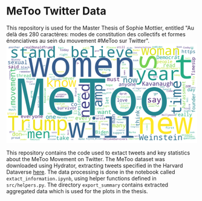 # MeToo Twitter Data

This repository is used for the Master Thesis of Sophie Mottier, entitled "Au delà des 280 caractères: modes de constitution des collectifs et formes énonciatives au sein du mouvement #MeToo sur Twitter".
![Wordcloud of the top retweeted tweets](https://github.com/DenizIra33/metoo-twitter-data/blob/main/wordcloud.png?raw=true)

This repository contains the code used to extact tweets and key statistics about the MeToo Movement on Twitter. 
The MeToo dataset was downloaded using Hydrator, extracting tweets specified in the Harvard Dataverse [here](https://dataverse.harvard.edu/dataset.xhtml?persistentId=doi:10.7910/DVN/2SRSKJ).
The data processing is done in the notebook called ```extact_information.ipynb```, using helper functions defined in ```src/helpers.py```. The directory ```export_summary``` contains extracted aggregated data which is used for the plots in the thesis. 
